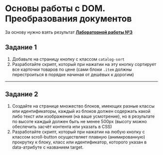 # Основы работы с DOM. Преобразования документов

За основу нужно взять результат **[Лабораторной работы №3](https://github.com/RSTU-Citg-Space/web_lab/tree/frontend/AVB/Lab_03_HTML_JS_Intro)**

## Задание 1

1. Добавьте на страницу кнопку с классом `catalog-sort`
2. Разработайте скрипт, который при нажатии на эту кнопку сортирует все карточки товаров по цене (сами блоки `.item` должны перестроиться в порядке начиная от дешёвых к дорогим)

--------------------

## Задание 2

1. Создайте на странице множество блоков, имеющих разные классы или идентификаторы, каждый из блоков должен содержать какой либо текст или изображения (на ваше усмотрение), но в результате по высоте каждый должен быть не менее 500px (высоту можно обеспечить засчёт контента или указать в CSS)
2. Разработайте скрипт, который при нажатии на любую кнопку с классом scroll-button осуществляет плавную (анимированную) прокрутку к блоку, класс или идентификатор, которого указан в data-атрибуте с названием target.

